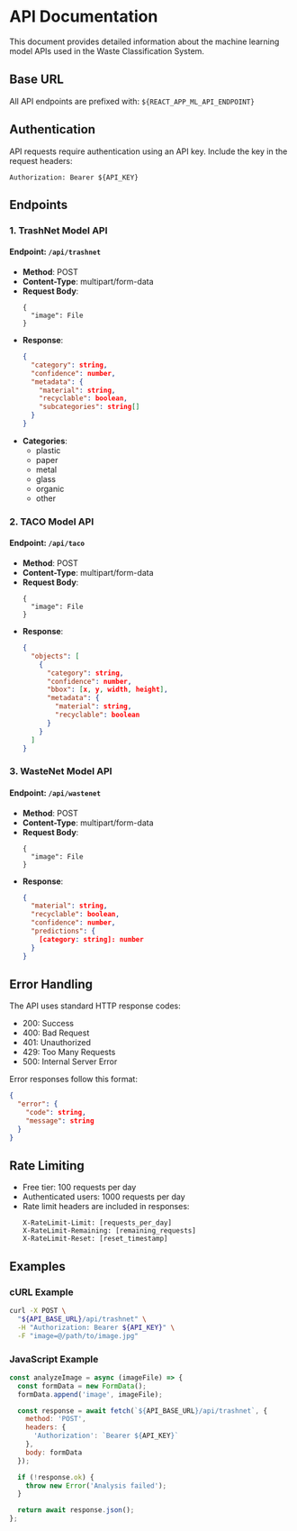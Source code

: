 # API Documentation

This document provides detailed information about the machine learning model APIs used in the Waste Classification System.

## Base URL

All API endpoints are prefixed with: `${REACT_APP_ML_API_ENDPOINT}`

## Authentication

API requests require authentication using an API key. Include the key in the request headers:

```
Authorization: Bearer ${API_KEY}
```

## Endpoints

### 1. TrashNet Model API

#### Endpoint: `/api/trashnet`
- **Method**: POST
- **Content-Type**: multipart/form-data
- **Request Body**:
  ```
  {
    "image": File
  }
  ```
- **Response**:
  ```json
  {
    "category": string,
    "confidence": number,
    "metadata": {
      "material": string,
      "recyclable": boolean,
      "subcategories": string[]
    }
  }
  ```
- **Categories**:
  - plastic
  - paper
  - metal
  - glass
  - organic
  - other

### 2. TACO Model API

#### Endpoint: `/api/taco`
- **Method**: POST
- **Content-Type**: multipart/form-data
- **Request Body**:
  ```
  {
    "image": File
  }
  ```
- **Response**:
  ```json
  {
    "objects": [
      {
        "category": string,
        "confidence": number,
        "bbox": [x, y, width, height],
        "metadata": {
          "material": string,
          "recyclable": boolean
        }
      }
    ]
  }
  ```

### 3. WasteNet Model API

#### Endpoint: `/api/wastenet`
- **Method**: POST
- **Content-Type**: multipart/form-data
- **Request Body**:
  ```
  {
    "image": File
  }
  ```
- **Response**:
  ```json
  {
    "material": string,
    "recyclable": boolean,
    "confidence": number,
    "predictions": {
      [category: string]: number
    }
  }
  ```

## Error Handling

The API uses standard HTTP response codes:
- 200: Success
- 400: Bad Request
- 401: Unauthorized
- 429: Too Many Requests
- 500: Internal Server Error

Error responses follow this format:
```json
{
  "error": {
    "code": string,
    "message": string
  }
}
```

## Rate Limiting

- Free tier: 100 requests per day
- Authenticated users: 1000 requests per day
- Rate limit headers are included in responses:
  ```
  X-RateLimit-Limit: [requests_per_day]
  X-RateLimit-Remaining: [remaining_requests]
  X-RateLimit-Reset: [reset_timestamp]
  ```

## Examples

### cURL Example
```bash
curl -X POST \
  "${API_BASE_URL}/api/trashnet" \
  -H "Authorization: Bearer ${API_KEY}" \
  -F "image=@/path/to/image.jpg"
```

### JavaScript Example
```javascript
const analyzeImage = async (imageFile) => {
  const formData = new FormData();
  formData.append('image', imageFile);

  const response = await fetch(`${API_BASE_URL}/api/trashnet`, {
    method: 'POST',
    headers: {
      'Authorization': `Bearer ${API_KEY}`
    },
    body: formData
  });

  if (!response.ok) {
    throw new Error('Analysis failed');
  }

  return await response.json();
};
```
